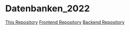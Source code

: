 # Datenbanken_2022

[This Repository](https://github.com/ClaasMeints/Datenbanken_2022)
[Frontend Repository](https://github.com/ClaasMeints/FridgeApp)
[Backend Repository](https://github.com/ClaasMeints/fridge-backend)
